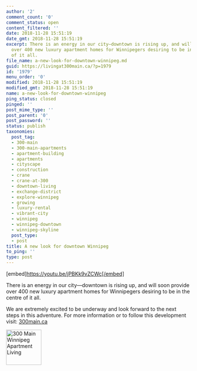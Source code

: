 ```yaml
---
author: '2'
comment_count: '0'
comment_status: open
content_filtered: ''
date: 2018-11-28 15:51:19
date_gmt: 2018-11-28 15:51:19
excerpt: There is an energy in our city—downtown is rising up, and will soon provide
  over 400 new luxury apartment homes for Winnipegers desiring to be in the centre
  of it all.
file_name: a-new-look-for-downtown-winnipeg.md
guid: https://livingat300main.ca/?p=1979
id: '1979'
menu_order: '0'
modified: 2018-11-28 15:51:19
modified_gmt: 2018-11-28 15:51:19
name: a-new-look-for-downtown-winnipeg
ping_status: closed
pinged: ''
post_mime_type: ''
post_parent: '0'
post_password: ''
status: publish
taxonomies:
  post_tag:
  - 300-main
  - 300-main-apartments
  - apartment-building
  - apartments
  - cityscape
  - construction
  - crane
  - crane-at-300
  - downtown-living
  - exchange-district
  - explore-winnipeg
  - growing
  - luxury-rental
  - vibrant-city
  - winnipeg
  - winnipeg-downtown
  - winnipeg-skyline
  post_type:
  - post
title: A new look for downtown Winnipeg
to_ping: ''
type: post
---
```

[embed]https://youtu.be/jPBKk9vZCWc[/embed]

<span class="">There is an energy in our city—downtown is rising up, and will soon provide over 400 new luxury apartment homes for Winnipegers desiring to be in the centre of it all.</span>

<span class=""> We are extremely excited to be underway and look forward to the next steps in this adventure. For more information or to follow this development visit: <a href="https://300main.ca">300main.ca</a></span>

<img class="alignnone wp-image-417" src="http://livingat300main.ca/wp-content/uploads/2018/11/300-Main-Logo-Blue150.jpg" alt="300 Main Winnipeg Apartment Living" width="96" height="96" />